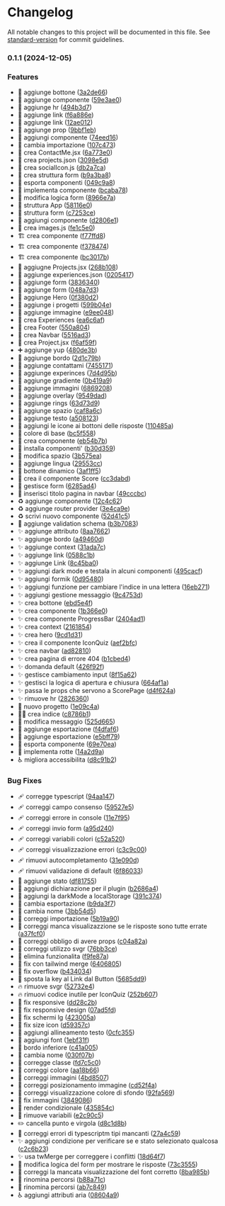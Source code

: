 # Changelog

All notable changes to this project will be documented in this file. See [standard-version](https://github.com/conventional-changelog/standard-version) for commit guidelines.

### 0.1.1 (2024-12-05)


### Features

* :art: aggiunge bottone ([3a2de66](https://github.com/Smailen5/Frontend-Mentor-Challenge---/commit/3a2de6674c4dad65b3621e9ef95fad75b89ebc1f))
* :art: aggiunge componente ([59e3ae0](https://github.com/Smailen5/Frontend-Mentor-Challenge---/commit/59e3ae038b3994517189a05789934c1913e67b97))
* :art: aggiunge hr ([494b3d7](https://github.com/Smailen5/Frontend-Mentor-Challenge---/commit/494b3d75fb4f1286e3fb525067254e40774e1f7b))
* :art: aggiunge link ([f6a886e](https://github.com/Smailen5/Frontend-Mentor-Challenge---/commit/f6a886ef19626af9cf98a7314c6a287854f6527b))
* :art: aggiunge link ([12ae012](https://github.com/Smailen5/Frontend-Mentor-Challenge---/commit/12ae01296c880345788ad6f5d3adc8c75853bfed))
* :art: aggiunge prop ([9bbf1eb](https://github.com/Smailen5/Frontend-Mentor-Challenge---/commit/9bbf1eb08f8786b5c3c065d1061f200537985495))
* :art: aggiungi componente ([74eed16](https://github.com/Smailen5/Frontend-Mentor-Challenge---/commit/74eed16fd1d78b776ce5b6727d5cf584d9213d7e))
* :art: cambia importazione ([107c473](https://github.com/Smailen5/Frontend-Mentor-Challenge---/commit/107c4733359dbb12ca146c651bf6d684a285c92a))
* :art: crea ContactMe.jsx ([6a773e0](https://github.com/Smailen5/Frontend-Mentor-Challenge---/commit/6a773e0619f9605eff2460b3f79ba248622bde2e))
* :art: crea projects.json ([3098e5d](https://github.com/Smailen5/Frontend-Mentor-Challenge---/commit/3098e5d1096133ae2ed9b9aa1523aa5f45a612ce))
* :art: crea socialIcon.js ([db2a7ca](https://github.com/Smailen5/Frontend-Mentor-Challenge---/commit/db2a7caa60e5cb6897f2fa0daab3e239d1db6513))
* :art: crea struttura form ([b9a3ba8](https://github.com/Smailen5/Frontend-Mentor-Challenge---/commit/b9a3ba8f73c44e90b2235a3344a15b5cf8430034))
* :art: esporta componenti ([049c9a8](https://github.com/Smailen5/Frontend-Mentor-Challenge---/commit/049c9a8d00e8b9134c7aab5563b2336c64b80396))
* :art: implementa componente ([bcaba78](https://github.com/Smailen5/Frontend-Mentor-Challenge---/commit/bcaba78d8c247dcd4c6b120417750c8eeeb2e1dc))
* :art: modifica logica form ([8966e7a](https://github.com/Smailen5/Frontend-Mentor-Challenge---/commit/8966e7a4bb5466dc6604bf4f480ac9ff7392d025))
* :art: struttura App ([58116e0](https://github.com/Smailen5/Frontend-Mentor-Challenge---/commit/58116e0adfe8b664db8223f140242fc591ce4f05))
* :art: struttura form ([c7253ce](https://github.com/Smailen5/Frontend-Mentor-Challenge---/commit/c7253ceb7a7c89d12edcb4f5240c429aaaade4f0))
* :beers: aggiungi componente ([d2806e1](https://github.com/Smailen5/Frontend-Mentor-Challenge---/commit/d2806e1916568b9279f80a8929a330b885a767aa))
* :bug: crea images.js ([fe1c5e0](https://github.com/Smailen5/Frontend-Mentor-Challenge---/commit/fe1c5e0d59ac7f96adcdc274e9a592c8d416fd7a))
* :building_construction: crea componente ([f77ffd8](https://github.com/Smailen5/Frontend-Mentor-Challenge---/commit/f77ffd80e15c016f902554185193c5707ce863a5))
* :building_construction: crea componente ([f378474](https://github.com/Smailen5/Frontend-Mentor-Challenge---/commit/f3784741f38953a108fa08f964f3e2513062709f))
* :building_construction: crea componente ([bc3017b](https://github.com/Smailen5/Frontend-Mentor-Challenge---/commit/bc3017b49da073f47cd71cf9093e577951eb5fbe))
* :construction: aggiugne Projects.jsx ([268b108](https://github.com/Smailen5/Frontend-Mentor-Challenge---/commit/268b108ec9e60afb93690e6d5fa38d8dbe70247e))
* :construction: aggiunge experiences.json ([0205417](https://github.com/Smailen5/Frontend-Mentor-Challenge---/commit/02054172093b37aef02c4e30a472c2541bc6e8ed))
* :construction: aggiunge form ([3836340](https://github.com/Smailen5/Frontend-Mentor-Challenge---/commit/38363407ded529aedf1dd4f982a03b37cb1fd77b))
* :construction: aggiunge form ([048a7d3](https://github.com/Smailen5/Frontend-Mentor-Challenge---/commit/048a7d39c1a61367e9f67c7b8a46fcaacd45a32e))
* :construction: aggiunge Hero ([0f380d2](https://github.com/Smailen5/Frontend-Mentor-Challenge---/commit/0f380d2f7720dc3e45fbd18d25a7ffb71c531f07))
* :construction: aggiunge i progetti ([599b04e](https://github.com/Smailen5/Frontend-Mentor-Challenge---/commit/599b04ee29c0bbebb215e0e3d2de498eceae6112))
* :construction: aggiunge immagine ([e9ee048](https://github.com/Smailen5/Frontend-Mentor-Challenge---/commit/e9ee0489af0418915a293a98610c9e8d6134fabf))
* :construction: crea Experiences ([ea6c6af](https://github.com/Smailen5/Frontend-Mentor-Challenge---/commit/ea6c6aff5afaf62ae17311dac2f167d8b50f72de))
* :construction: crea Footer ([550a804](https://github.com/Smailen5/Frontend-Mentor-Challenge---/commit/550a804f527d2616e5f2fa407ff630252f859015))
* :construction: crea Navbar ([5516ad3](https://github.com/Smailen5/Frontend-Mentor-Challenge---/commit/5516ad39d9344dd077d1ee46f37292bdfe866ee3))
* :construction: crea Project.jsx ([f6af59f](https://github.com/Smailen5/Frontend-Mentor-Challenge---/commit/f6af59f3a8e594274aa2612df383ad7eefc7894b))
* :heavy_plus_sign: aggiunge yup ([480de3b](https://github.com/Smailen5/Frontend-Mentor-Challenge---/commit/480de3ba677e7b72375fe38e9d13905ff5400920))
* :lipstick: aggiunge bordo ([2d1c79b](https://github.com/Smailen5/Frontend-Mentor-Challenge---/commit/2d1c79b84b38ebaab93fcd6f59884bff54073168))
* :lipstick: aggiunge contattami ([7455171](https://github.com/Smailen5/Frontend-Mentor-Challenge---/commit/7455171eae5bbcd345da816af9d9d70ecb4443e6))
* :lipstick: aggiunge experinces ([7d4d95b](https://github.com/Smailen5/Frontend-Mentor-Challenge---/commit/7d4d95b343eb6fddf45218e53e3803cfa6d2a804))
* :lipstick: aggiunge gradiente ([0b419a9](https://github.com/Smailen5/Frontend-Mentor-Challenge---/commit/0b419a9afce748b4806b1703d74ac09c037dd4cf))
* :lipstick: aggiunge immagini ([6869208](https://github.com/Smailen5/Frontend-Mentor-Challenge---/commit/6869208690a5676c96556f68aec36d949ddf1927))
* :lipstick: aggiunge overlay ([9549dad](https://github.com/Smailen5/Frontend-Mentor-Challenge---/commit/9549dad4255cbbbca48aae9709e3af035bdadc06))
* :lipstick: aggiunge rings ([63d73d9](https://github.com/Smailen5/Frontend-Mentor-Challenge---/commit/63d73d9969d08da801d6a871aa036b15e93ccb57))
* :lipstick: aggiunge spazio ([caf8a6c](https://github.com/Smailen5/Frontend-Mentor-Challenge---/commit/caf8a6c787efd4dd10142e844f8623cbd1087dca))
* :lipstick: aggiunge testo ([a508123](https://github.com/Smailen5/Frontend-Mentor-Challenge---/commit/a50812385ba22d933928f656d3fc4a5377974e1d))
* :lipstick: aggiungi le icone ai bottoni delle risposte ([110485a](https://github.com/Smailen5/Frontend-Mentor-Challenge---/commit/110485ac6a15a0c77a82b38ecadcb3a78d149bae))
* :lipstick: colore di base ([bc5f558](https://github.com/Smailen5/Frontend-Mentor-Challenge---/commit/bc5f5589001f82d46bc7da6a6c080b6e7bf38cd5))
* :lipstick: crea componente ([eb54b7b](https://github.com/Smailen5/Frontend-Mentor-Challenge---/commit/eb54b7b495fda2618b5d9fe5868a3d86d7a9a34c))
* :lipstick: installa componenti' ([b30d359](https://github.com/Smailen5/Frontend-Mentor-Challenge---/commit/b30d3595a5bb2f69e9569579e936913931ab019a))
* :lipstick: modifica spazio ([3b575ea](https://github.com/Smailen5/Frontend-Mentor-Challenge---/commit/3b575eab06843faf680485c3ff8ddc32d99da42d))
* :memo: aggiunge lingua ([29553cc](https://github.com/Smailen5/Frontend-Mentor-Challenge---/commit/29553ccee3d7d5a8d7ec3565f8f5f6428659c736))
* :poop: bottone dinamico ([3af1ff5](https://github.com/Smailen5/Frontend-Mentor-Challenge---/commit/3af1ff5e6229f3ac2daee0bdadf2eb471097b102))
* :poop: crea il componente Score ([cc3dabd](https://github.com/Smailen5/Frontend-Mentor-Challenge---/commit/cc3dabd2ffccb956e94063e13f5347a5f8a86c77))
* :poop: gestisce form ([6285ad4](https://github.com/Smailen5/Frontend-Mentor-Challenge---/commit/6285ad4149b27af12b5b2f18c52138a0f0aeae58))
* :poop: inserisci titolo pagina in navbar ([49cccbc](https://github.com/Smailen5/Frontend-Mentor-Challenge---/commit/49cccbcd92a98faa20f75a77fa499449dab4307b))
* :recycle: aggiunge componente ([12c4c62](https://github.com/Smailen5/Frontend-Mentor-Challenge---/commit/12c4c625ebaafda4477e9b3ed97cc567abb5347b))
* :recycle: aggiunge router provider ([3e4ca9e](https://github.com/Smailen5/Frontend-Mentor-Challenge---/commit/3e4ca9e40e2c28b7e11c1d261d188d3930b8dd1a))
* :recycle: scrivi nuovo componente ([52d41c5](https://github.com/Smailen5/Frontend-Mentor-Challenge---/commit/52d41c57b61bfab4f115d9bdefac62ac25be5c06))
* :safety_vest: aggiunge validation schema ([b3b7083](https://github.com/Smailen5/Frontend-Mentor-Challenge---/commit/b3b7083452cf76f65ab8d3ab257c6d8c1acee35f))
* :sparkles: aggiunge attributo ([8aa7662](https://github.com/Smailen5/Frontend-Mentor-Challenge---/commit/8aa7662b96bc843b483185b550c9fbc7e35fd36c))
* :sparkles: aggiunge bordo ([a49460d](https://github.com/Smailen5/Frontend-Mentor-Challenge---/commit/a49460de9d7559d555accbcde5ba2af5e5275828))
* :sparkles: aggiunge context ([31ada7c](https://github.com/Smailen5/Frontend-Mentor-Challenge---/commit/31ada7c3bb012b4226816a8284740e89190e6328))
* :sparkles: aggiunge link ([0588c1b](https://github.com/Smailen5/Frontend-Mentor-Challenge---/commit/0588c1b663566fce26a3708993c519144acaf6be))
* :sparkles: aggiunge Link ([8c45ba0](https://github.com/Smailen5/Frontend-Mentor-Challenge---/commit/8c45ba0ffa1dea7078bd5a969f38c68ba88bbea3))
* :sparkles: aggiungi dark mode e testala in alcuni componenti ([495cacf](https://github.com/Smailen5/Frontend-Mentor-Challenge---/commit/495cacff446e7441b2a1f75c449f7cd72254a510))
* :sparkles: aggiungi formik ([0d95480](https://github.com/Smailen5/Frontend-Mentor-Challenge---/commit/0d95480059e36300daa58b5c5c9471be9a08bc67))
* :sparkles: aggiungi funzione per cambiare l'indice in una lettera ([16eb271](https://github.com/Smailen5/Frontend-Mentor-Challenge---/commit/16eb271cb54e709e69061aa9036584cc72b0399a))
* :sparkles: aggiungi gestione messaggio ([9c4753d](https://github.com/Smailen5/Frontend-Mentor-Challenge---/commit/9c4753d37ce142eb9dc1613a9660c657d682d9e0))
* :sparkles: crea bottone ([ebd5e4f](https://github.com/Smailen5/Frontend-Mentor-Challenge---/commit/ebd5e4f975c78b7ab8124d15a644e68f83d967e3))
* :sparkles: crea componente ([1b366e0](https://github.com/Smailen5/Frontend-Mentor-Challenge---/commit/1b366e003ec655466a8d7d77e13ae6eeb49711a8))
* :sparkles: crea componente ProgressBar ([2404ad1](https://github.com/Smailen5/Frontend-Mentor-Challenge---/commit/2404ad16b1c260fc551014af284fd015b2932f5d))
* :sparkles: crea context ([2161854](https://github.com/Smailen5/Frontend-Mentor-Challenge---/commit/2161854c370cd5033c9580a6ffa4f9a9da4fc71f))
* :sparkles: crea hero ([9cd1d31](https://github.com/Smailen5/Frontend-Mentor-Challenge---/commit/9cd1d319c6280144bbd1c6a700cd7f36b222af1c))
* :sparkles: crea il componente IconQuiz ([aef2bfc](https://github.com/Smailen5/Frontend-Mentor-Challenge---/commit/aef2bfcf1d0fec88fd80770614f74629974760f8))
* :sparkles: crea navbar ([ad82810](https://github.com/Smailen5/Frontend-Mentor-Challenge---/commit/ad8281031e65cb77b3e796b76ef1ece014235ec0))
* :sparkles: crea pagina di errore 404 ([b1cbed4](https://github.com/Smailen5/Frontend-Mentor-Challenge---/commit/b1cbed4fcf4499f99845d5af857c2041cf23f681))
* :sparkles: domanda default ([426f92f](https://github.com/Smailen5/Frontend-Mentor-Challenge---/commit/426f92f4add283e1fd014298c2028e91bbc7dc48))
* :sparkles: gestisce cambiamento input ([8f15a62](https://github.com/Smailen5/Frontend-Mentor-Challenge---/commit/8f15a62a76fc8c573cf308d734fa4560cb68b7aa))
* :sparkles: gestisci la logica di apertura e chiusura ([664af1a](https://github.com/Smailen5/Frontend-Mentor-Challenge---/commit/664af1a972d78c34c672fef96baff0f3a59a393c))
* :sparkles: passa le props che servono a ScorePage ([d4f624a](https://github.com/Smailen5/Frontend-Mentor-Challenge---/commit/d4f624a0b8e36510f22c1d68136f7a021e4aa6e0))
* :sparkles: rimuove hr ([2826360](https://github.com/Smailen5/Frontend-Mentor-Challenge---/commit/2826360721cb4a1c1b82d5c517411bc10f1ae46e))
* :tada: nuovo progetto ([1e09c4a](https://github.com/Smailen5/Frontend-Mentor-Challenge---/commit/1e09c4a38d5a0ff93c7d2638cc9fe18e8dc197fe))
* :technologist: crea indice ([c8786b1](https://github.com/Smailen5/Frontend-Mentor-Challenge---/commit/c8786b1407d273f3d44bf33d014dc8bdbb4f6c5e))
* :triangular_flag_on_post: modifica messaggio ([525d665](https://github.com/Smailen5/Frontend-Mentor-Challenge---/commit/525d665254e09573683971f75a8607cd32e38650))
* :truck: aggiunge esportazione ([f4dfaf6](https://github.com/Smailen5/Frontend-Mentor-Challenge---/commit/f4dfaf6f57da7ffd01d897e3133be7185ffcd86a))
* :truck: aggiunge esportazione ([e5bff79](https://github.com/Smailen5/Frontend-Mentor-Challenge---/commit/e5bff79710710c666ee4de639cb303035e5b5c52))
* :truck: esporta componente ([69e70ea](https://github.com/Smailen5/Frontend-Mentor-Challenge---/commit/69e70ea73dec8ba2eb5b05b88d7c2ade218b1d3f))
* :truck: implementa rotte ([14a2d9a](https://github.com/Smailen5/Frontend-Mentor-Challenge---/commit/14a2d9a5041a86c68d2ce8741d6593c25cec0adc))
* :wheelchair: migliora accessibilita ([d8c91b2](https://github.com/Smailen5/Frontend-Mentor-Challenge---/commit/d8c91b2410d80d45ff1f88796b5c61990c93d40b))


### Bug Fixes

* :adhesive_bandage: corregge typescript ([94aa147](https://github.com/Smailen5/Frontend-Mentor-Challenge---/commit/94aa1474d3640faa1c213e4e7bc5075af123757f))
* :adhesive_bandage: correggi campo consenso ([59527e5](https://github.com/Smailen5/Frontend-Mentor-Challenge---/commit/59527e5293c867ad415409aa93d67296657e3d82))
* :adhesive_bandage: correggi errore in console ([11e7f95](https://github.com/Smailen5/Frontend-Mentor-Challenge---/commit/11e7f951271607bf15f7086d1a2ff01a16dabc45))
* :adhesive_bandage: correggi invio form ([a95d240](https://github.com/Smailen5/Frontend-Mentor-Challenge---/commit/a95d24004fe17d4d6d132d64cee82c470baab128))
* :adhesive_bandage: correggi variabili colori ([c52a520](https://github.com/Smailen5/Frontend-Mentor-Challenge---/commit/c52a520c998bc0fd3c4a5450ff34cefc9577ff23))
* :adhesive_bandage: correggi visualizzazione errori ([c3c9c00](https://github.com/Smailen5/Frontend-Mentor-Challenge---/commit/c3c9c0061948e02c4ef5a3ff5ce56afa74cd095f))
* :adhesive_bandage: rimuovi autocompletamento ([31e090d](https://github.com/Smailen5/Frontend-Mentor-Challenge---/commit/31e090d873521255fdd367ec2896e3587e805548))
* :adhesive_bandage: rimuovi validazione di default ([6f86033](https://github.com/Smailen5/Frontend-Mentor-Challenge---/commit/6f86033e9a9253c6e97c666c165158fb5f8abc41))
* :art: aggiunge stato ([df81755](https://github.com/Smailen5/Frontend-Mentor-Challenge---/commit/df81755c586fb4fb171d2b4fc0ff20be66d415af))
* :bug: aggiungi dichiarazione per il plugin ([b2686a4](https://github.com/Smailen5/Frontend-Mentor-Challenge---/commit/b2686a4a679b43347edbceab68efc36f190565bf))
* :bug: aggiungi la darkMode a localStorage ([391c374](https://github.com/Smailen5/Frontend-Mentor-Challenge---/commit/391c37495e6def68810ead06cb64f89b73383666))
* :bug: cambia esportazione ([b9da3f7](https://github.com/Smailen5/Frontend-Mentor-Challenge---/commit/b9da3f7876d4f39ab4c90fe4d348fd441c2d2e58))
* :bug: cambia nome ([3bb54d5](https://github.com/Smailen5/Frontend-Mentor-Challenge---/commit/3bb54d58b2fd96ef62d4b4cd1e66b675d7403d0c))
* :bug: correggi importazione ([5b19a90](https://github.com/Smailen5/Frontend-Mentor-Challenge---/commit/5b19a902439699cdb0d1c278bdc4dd31306d304b))
* :bug: correggi manca visualizazzione se le risposte sono tutte errate ([a37fcf0](https://github.com/Smailen5/Frontend-Mentor-Challenge---/commit/a37fcf06a97bb0f14109e80082cf78d7a92e19b1))
* :bug: correggi obbligo di avere props ([c04a82a](https://github.com/Smailen5/Frontend-Mentor-Challenge---/commit/c04a82aa0bc7a2cf31ab6bc6de98745f6957b45b))
* :bug: correggi utilizzo svgr ([76bb3ce](https://github.com/Smailen5/Frontend-Mentor-Challenge---/commit/76bb3cea805040e82aa5d8dc6e59f3fb79130496))
* :bug: elimina funzionalita ([f9fe87a](https://github.com/Smailen5/Frontend-Mentor-Challenge---/commit/f9fe87ace3a6f2e1904262a6cd6eab739471b753))
* :bug: fix con tailwind merge ([6406805](https://github.com/Smailen5/Frontend-Mentor-Challenge---/commit/640680556b2983a438cfe5cc7636f26236a166ee))
* :bug: fix overflow ([b434034](https://github.com/Smailen5/Frontend-Mentor-Challenge---/commit/b4340348eb823665193d75815d48066ea8298d70))
* :bug: sposta la key al Link dal Button ([5685dd9](https://github.com/Smailen5/Frontend-Mentor-Challenge---/commit/5685dd9b4fce194a4340a8176f8655938e20b17d))
* :fire: rimuove svgr ([52732e4](https://github.com/Smailen5/Frontend-Mentor-Challenge---/commit/52732e424b35244f612c9cff49a00d12c286851b))
* :fire: rimuovi codice inutile per IconQuiz ([252b607](https://github.com/Smailen5/Frontend-Mentor-Challenge---/commit/252b6079e64162365a441e91e7738c8b894a3917))
* :iphone: fix responsive ([dd28c2b](https://github.com/Smailen5/Frontend-Mentor-Challenge---/commit/dd28c2b5f112418d7f2d362ac9c18efa66b156ce))
* :iphone: fix responsive design ([07ad5fd](https://github.com/Smailen5/Frontend-Mentor-Challenge---/commit/07ad5fd6f7273885fee0036cefbb8ca031c85da5))
* :iphone: fix schermi lg ([423005a](https://github.com/Smailen5/Frontend-Mentor-Challenge---/commit/423005a01edd86111b05a201589549a545717162))
* :iphone: fix size icon ([d59357c](https://github.com/Smailen5/Frontend-Mentor-Challenge---/commit/d59357c3ea1395664d136cd95d16fe4241acab1e))
* :lipstick: aggiungi allineamento testo ([0cfc355](https://github.com/Smailen5/Frontend-Mentor-Challenge---/commit/0cfc35529ea0e0396177825824ac6dca7277bd6d))
* :lipstick: aggiungi font ([1ebf31f](https://github.com/Smailen5/Frontend-Mentor-Challenge---/commit/1ebf31f07c9b1f845600b21461b24d851ff9a155))
* :lipstick: bordo inferiore ([c41a005](https://github.com/Smailen5/Frontend-Mentor-Challenge---/commit/c41a0058072b530c18a1099e646e241b1001d086))
* :lipstick: cambia nome ([030f07b](https://github.com/Smailen5/Frontend-Mentor-Challenge---/commit/030f07b1ba015849067316b6363593bcb0d21f89))
* :lipstick: corregge classe ([fd7c5c0](https://github.com/Smailen5/Frontend-Mentor-Challenge---/commit/fd7c5c0818442023399078266004ef057bc76170))
* :lipstick: correggi colore ([aa18b66](https://github.com/Smailen5/Frontend-Mentor-Challenge---/commit/aa18b666ed387895e6847eb458bd4290e7857710))
* :lipstick: correggi immagini ([4bd8507](https://github.com/Smailen5/Frontend-Mentor-Challenge---/commit/4bd8507342b06cbd066e74861d945de55b73d2d7))
* :lipstick: correggi posizionamento immagine ([cd52f4a](https://github.com/Smailen5/Frontend-Mentor-Challenge---/commit/cd52f4aab161f220436541cadbb70d0e5bfebc8d))
* :lipstick: correggi visualizzazione colore di sfondo ([92fa569](https://github.com/Smailen5/Frontend-Mentor-Challenge---/commit/92fa5697d9be4a505bb88b49edf67dd57710e677))
* :lipstick: fix immagini ([3849086](https://github.com/Smailen5/Frontend-Mentor-Challenge---/commit/3849086071aa2851d75a50acc0bde73e9e1421ba))
* :lipstick: render condizionale ([435854c](https://github.com/Smailen5/Frontend-Mentor-Challenge---/commit/435854c0ef63cbf078bf492863b257c7f4df4f5b))
* :lipstick: rimuove variabili ([e2c90c5](https://github.com/Smailen5/Frontend-Mentor-Challenge---/commit/e2c90c5698d30c62d2f31ff700b2f1df6a7a29c0))
* :pencil2: cancella punto e virgola ([d8c1d8b](https://github.com/Smailen5/Frontend-Mentor-Challenge---/commit/d8c1d8baa324a135f6df691d72bd3f8edbe7c6bc))
* :rotating_light: correggi errori di typescriptm tipi mancanti ([27a4c59](https://github.com/Smailen5/Frontend-Mentor-Challenge---/commit/27a4c59764254957a36eb79f397f1fe01ea80be3))
* :sparkles: aggiungi condizione per verificare se e stato selezionato qualcosa ([c2c6b23](https://github.com/Smailen5/Frontend-Mentor-Challenge---/commit/c2c6b23f2b4312f3e68a86bdcb8a56fc481dd875))
* :sparkles: usa twMerge per correggere i conflitti ([18d64f7](https://github.com/Smailen5/Frontend-Mentor-Challenge---/commit/18d64f7916f4649e7b078b622f971f8316ebf410))
* :triangular_flag_on_post: modifica logica del form per mostrare le risposte ([73c3555](https://github.com/Smailen5/Frontend-Mentor-Challenge---/commit/73c355504caaf77ae086436f812f9906ae652cbb))
* :truck: correggi la mancata visualizzazione del font corretto ([8ba985b](https://github.com/Smailen5/Frontend-Mentor-Challenge---/commit/8ba985b7b33d5bc8e969e46c8073aa766d8cfc0e))
* :truck: rinomina percorsi ([b88a71c](https://github.com/Smailen5/Frontend-Mentor-Challenge---/commit/b88a71c93fa430e401a7b048263a60300d0bd24f))
* :truck: rinomina percorsi ([ab7c849](https://github.com/Smailen5/Frontend-Mentor-Challenge---/commit/ab7c8490266d2bcb09c7cb208f35e134c5153fff))
* :wheelchair: aggiungi attributi aria ([08604a9](https://github.com/Smailen5/Frontend-Mentor-Challenge---/commit/08604a9058654edd3453e1717020563b22c2ff4d))
